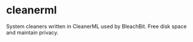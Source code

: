 cleanerml
=========

System cleaners written in CleanerML used by BleachBit.  Free disk space and maintain privacy.
